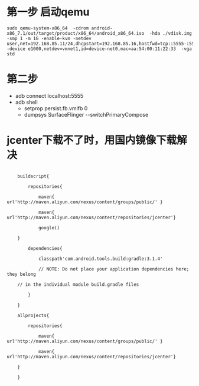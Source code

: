 # 第一步 启动qemu
```
sudo qemu-system-x86_64  -cdrom android-x86_7.1/out/target/product/x86_64/android_x86_64.iso  -hda ./vdisk.img -smp 1 -m 1G -enable-kvm -netdev user,net=192.168.85.11/24,dhcpstart=192.168.85.16,hostfwd=tcp::5555-:5555,id=vmnet1, -device e1000,netdev=vmnet1,id=device-net0,mac=aa:54:00:11:22:33  -vga std
```
# 第二步
- adb connect  localhost:5555
- adb shell
  -  setprop persist.fb.vmifb 0
  -  dumpsys SurfaceFlinger --switchPrimaryCompose


# jcenter下载不了时，用国内镜像下载解决
```

    buildscript{

        repositories{

            maven{ url'http://maven.aliyun.com/nexus/content/groups/public/' }

            maven{ url'http://maven.aliyun.com/nexus/content/repositories/jcenter'}

            google()

    }

        dependencies{

            classpath'com.android.tools.build:gradle:3.1.4'

            // NOTE: Do not place your application dependencies here; they belong

    // in the individual module build.gradle files

        }

    }

    allprojects{

        repositories{

            maven{ url'http://maven.aliyun.com/nexus/content/groups/public/' }

            maven{ url'http://maven.aliyun.com/nexus/content/repositories/jcenter'}

    }

    }



```
